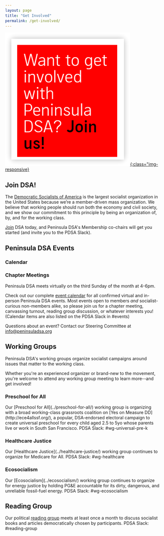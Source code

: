 ```yaml
---
layout: page
title: "Get Involved"
permalink: /get-involved/
---
```


[![Want to get involved with Peninsula DSA? Join us!](/assets/images/getinvolved.png){:class="img-responsive}](https://act.dsausa.org/donate/dsa_recommit_2022/)

<h2>Join DSA!</h2>

The [Democratic Socialists of America](https://www.dsausa.org/) is the largest socialist organization in the United States because we’re a member-driven mass organization. We believe that working people should run both the economy and civil society, and we show our commitment to this principle by being an organization of, by, and for the working class. 

[Join](https://www.dsausa.org/join) DSA today, and Peninsula DSA's Membership co-chairs will get you started (and invite you to the PDSA Slack).

<h2>Peninsula DSA Events</h2>

<h3>Calendar</h3>

<h3>Chapter Meetings</h3>
Peninsula DSA meets virtually on the third Sunday of the month at 4-6pm.

Check out our complete [event calendar](../calendar) for all confirmed virtual and in-person Peninsula DSA events. 
Most events open to members _and_ socialist-curious non-members alike, so please join us for a chapter meeting, canvassing turnout, reading group discussion, or whatever interests you! (Calendar items are also listed on the PDSA Slack in #events) 

Questions about an event? Contact our Steering Committee at [info@peninsuladsa.org](mailto:info@peninsuladsa.org)

<h2>Working Groups</h2>

Peninsula DSA's working groups organize socialist campaigns around issues that matter to the working class. 

Whether you're an experienced organizer or brand-new to the movement, you're welcome to attend any working group meeting to learn more--and get involved!

<h3>Preschool for All</h3>
Our [Preschool for All](../preschool-for-all/) working group is organizing with a broad working-class grassroots coalition on [Yes on Measure DD](http://ece4allssf.org/), a popular, DSA-endorsed electoral campaign to create universal preschool for every child aged 2.5 to 5yo whose parents live or work in South San Francisco. PDSA Slack: #wg-universal-pre-k

<h3>Healthcare Justice</h3>
Our [Healthcare Justice](../healthcare-justice/) working group continues to organize for Medicare for All. PDSA Slack: #wg-healthcare

<h3>Ecosocialism</h3>
Our [Ecosocialism](../ecosocialism/) working group continues to organize for energy justice by holding PG&E accountable for its dirty, dangerous, and unreliable fossil-fuel energy. PDSA Slack: #wg-ecosocialism

<h2>Reading Group</h2>

Our political [reading group](../political-reading/) meets at least once a month to discuss socialist books and articles democratically chosen by participants. PDSA Slack: #reading-group

